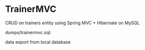 # TrainerMVC
CRUD on trainers entity using Spring MVC + Hibernate on MySQL

dumps/trainermvc.sql:

data export from local database
